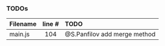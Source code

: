 ### TODOs
| Filename | line # | TODO
|:------|:------:|:------
| main.js | 104 | @S.Panfilov add merge method